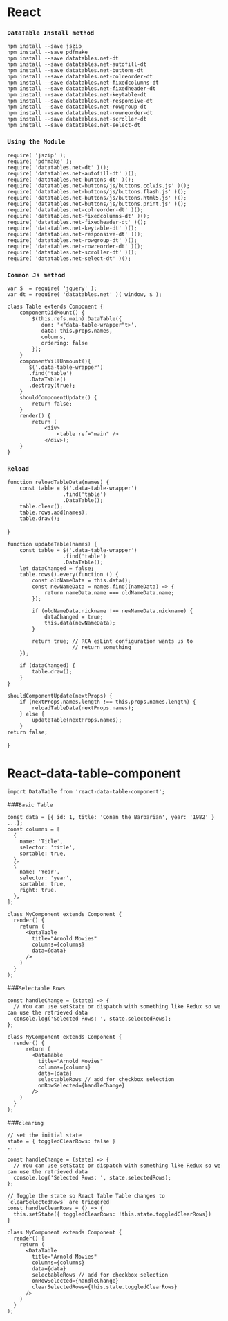 # React

### `DataTable Install method`
    
    npm install --save jszip
    npm install --save pdfmake
    npm install --save datatables.net-dt
    npm install --save datatables.net-autofill-dt
    npm install --save datatables.net-buttons-dt
    npm install --save datatables.net-colreorder-dt
    npm install --save datatables.net-fixedcolumns-dt
    npm install --save datatables.net-fixedheader-dt
    npm install --save datatables.net-keytable-dt
    npm install --save datatables.net-responsive-dt
    npm install --save datatables.net-rowgroup-dt
    npm install --save datatables.net-rowreorder-dt
    npm install --save datatables.net-scroller-dt
    npm install --save datatables.net-select-dt

### `Using the Module`

    require( 'jszip' );
    require( 'pdfmake' );
    require( 'datatables.net-dt' )();
    require( 'datatables.net-autofill-dt' )();
    require( 'datatables.net-buttons-dt' )();
    require( 'datatables.net-buttons/js/buttons.colVis.js' )();
    require( 'datatables.net-buttons/js/buttons.flash.js' )();
    require( 'datatables.net-buttons/js/buttons.html5.js' )();
    require( 'datatables.net-buttons/js/buttons.print.js' )();
    require( 'datatables.net-colreorder-dt' )();
    require( 'datatables.net-fixedcolumns-dt' )();
    require( 'datatables.net-fixedheader-dt' )();
    require( 'datatables.net-keytable-dt' )();
    require( 'datatables.net-responsive-dt' )();
    require( 'datatables.net-rowgroup-dt' )();
    require( 'datatables.net-rowreorder-dt' )();
    require( 'datatables.net-scroller-dt' )();
    require( 'datatables.net-select-dt' )();

### `Common Js method`
    var $  = require( 'jquery' );
    var dt = require( 'datatables.net' )( window, $ );
    
    class Table extends Component { 
        componentDidMount() {
            $(this.refs.main).DataTable({
               dom: '<"data-table-wrapper"t>',
               data: this.props.names,
               columns,
               ordering: false
            });
        }  
        componentWillUnmount(){
           $('.data-table-wrapper')
           .find('table')
           .DataTable()
           .destroy(true);
        }
        shouldComponentUpdate() {
            return false;
        }
        render() {
            return (
                <div>
                    <table ref="main" />
                </div>);
        }
    }

### `Reload`

    function reloadTableData(names) {
        const table = $('.data-table-wrapper')
                      .find('table')
                      .DataTable();
        table.clear();
        table.rows.add(names);
        table.draw();
}

    
    function updateTable(names) {
        const table = $('.data-table-wrapper')
                      .find('table')
                      .DataTable();
        let dataChanged = false;
        table.rows().every(function () {
            const oldNameData = this.data();
            const newNameData = names.find((nameData) => {
                return nameData.name === oldNameData.name;
            });
            
            if (oldNameData.nickname !== newNameData.nickname) {
                dataChanged = true;
                this.data(newNameData);
            }
            
            return true; // RCA esLint configuration wants us to 
                         // return something
        });
        
        if (dataChanged) {
            table.draw();
        }
    }
    
    shouldComponentUpdate(nextProps) {
        if (nextProps.names.length !== this.props.names.length) {
            reloadTableData(nextProps.names);
        } else {
            updateTable(nextProps.names);
        }
    return false;
}


# React-data-table-component

`import DataTable from 'react-data-table-component';`

###`Basic Table`

    const data = [{ id: 1, title: 'Conan the Barbarian', year: '1982' } ...];
    const columns = [
      {
        name: 'Title',
        selector: 'title',
        sortable: true,
      },
      {
        name: 'Year',
        selector: 'year',
        sortable: true,
        right: true,
      },
    ];
     
    class MyComponent extends Component {
      render() {
        return (
          <DataTable
            title="Arnold Movies"
            columns={columns}
            data={data}
          />
        )
      }
    );
    
###`Selectable Rows`

    const handleChange = (state) => {
      // You can use setState or dispatch with something like Redux so we can use the retrieved data
      console.log('Selected Rows: ', state.selectedRows);
    };
     
    class MyComponent extends Component {
      render() {
          return (
            <DataTable
              title="Arnold Movies"
              columns={columns}
              data={data}
              selectableRows // add for checkbox selection
              onRowSelected={handleChange}
            />
        )
      }
    );
    
    
###`clearing`
    
    // set the initial state
    state = { toggledClearRows: false }
    ...
     
    const handleChange = (state) => {
      // You can use setState or dispatch with something like Redux so we can use the retrieved data
      console.log('Selected Rows: ', state.selectedRows);
    };
     
    // Toggle the state so React Table Table changes to `clearSelectedRows` are triggered
    const handleClearRows = () => {
      this.setState({ toggledClearRows: !this.state.toggledClearRows})
    }
     
    class MyComponent extends Component {
      render() {
        return (
          <DataTable
            title="Arnold Movies"
            columns={columns}
            data={data}
            selectableRows // add for checkbox selection
            onRowSelected={handleChange}
            clearSelectedRows={this.state.toggledClearRows}
          />
        )
      }
    );


